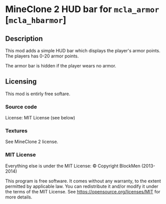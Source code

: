 # MineClone 2 HUD bar for `mcla_armor` [`mcla_hbarmor`]

## Description
This mod adds a simple HUD bar which displays the player's armor points.
The players has 0-20 armor points.

The armor bar is hidden if the player wears no armor.

## Licensing
This mod is entirly free softare.

### Source code
License: MIT License (see below)

### Textures

See MineClone 2 license.

### MIT License
Everything else is under the MIT License:
© Copyright BlockMen (2013-2014)

This program is free software. It comes without any warranty, to
the extent permitted by applicable law. You can redistribute it
and/or modify it under the terms of the MIT License.
See <https://opensource.org/licenses/MIT> for more details.
